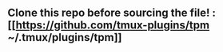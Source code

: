 ## Clone this repo before sourcing the file! : [[https://github.com/tmux-plugins/tpm ~/.tmux/plugins/tpm]]
